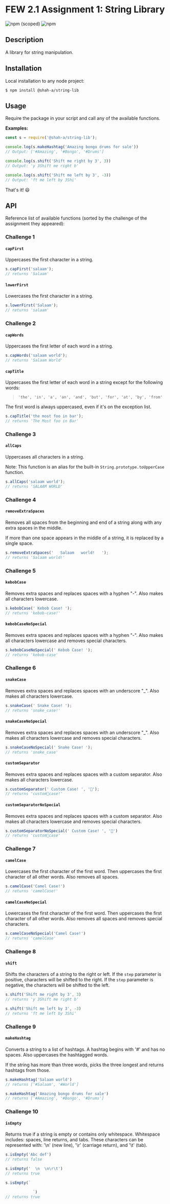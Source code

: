 # FEW 2.1 Assignment 1: String Library

![npm (scoped)](https://img.shields.io/npm/v/@shah-a/string-lib?style=for-the-badge)
![npm](https://img.shields.io/npm/dt/@shah-a/string-lib?style=for-the-badge)

## Description

A library for string manipulation.

## Installation

Local installation to any node project:

```
$ npm install @shah-a/string-lib
```

## Usage

Require the package in your script and call any of the available functions.

**Examples:**

```javascript
const s = require('@shah-a/string-lib');

console.log(s.makeHashtag('Amazing bongo drums for sale'))
// Output: ['#Amazing', '#Bongo', '#Drums']

console.log(s.shift('Shift me right by 3', 3))
// Output: 'y 3Shift me right b'

console.log(s.shift('Shift me left by 3', -3))
// Output: 'ft me left by 3Shi'
```

That's it! 😃

## API

Reference list of available functions (sorted by the challenge of the assignment they appeared):

### Challenge 1

#### `capFirst`

Uppercases the first character in a string.

```javascript
s.capFirst('salaam');
// returns 'Salaam'
```

#### `lowerFirst`

Lowercases the first character in a string.

```javascript
s.lowerFirst('Salaam');
// returns 'salaam'
```

### Challenge 2

#### `capWords`

Uppercases the first letter of each word in a string.

```javascript
s.capWords('salaam world');
// returns 'Salaam World'
```

#### `capTitle`

Uppercases the first letter of each word in a string except for the following words:

> `'the', 'in', 'a', 'an', 'and', 'but', 'for', 'at', 'by', 'from'`

The first word is always uppercased, even if it's on the exception list.

```javascript
s.capTitle('the most foo in bar');
// returns 'The Most foo in Bar'
```

### Challenge 3

#### `allCaps`

Uppercases all characters in a string.

Note: This function is an alias for the built-in `String.prototype.toUpperCase` function.

```javascript
s.allCaps('salaam world');
// returns 'SALAAM WORLD'
```

### Challenge 4

#### `removeExtraSpaces`

Removes all spaces from the beginning and end of a string along with any extra spaces in the middle.

If more than one space appears in the middle of a string, it is replaced by a single space.

```javascript
s.removeExtraSpaces('   Salaam   world!   ');
// returns 'Salaam world!'
```

### Challenge 5

#### `kebobCase`

Removes extra spaces and replaces spaces with a hyphen "-". Also makes all characters lowercase.

```javascript
s.kebobCase(' Kebob Case! ');
// returns 'kebob-case!'
```

#### `kebobCaseNoSpecial`

Removes extra spaces and replaces spaces with a hyphen "-". Also makes all characters lowercase and removes special characters.

```javascript
s.kebobCaseNoSpecial(' Kebob Case! ');
// returns 'kebob-case'
```

### Challenge 6

#### `snakeCase`

Removes extra spaces and replaces spaces with an underscore "_". Also makes all characters lowercase.

```javascript
s.snakeCase(' Snake Case! ');
// returns 'snake_case!'
```

#### `snakeCaseNoSpecial`

Removes extra spaces and replaces spaces with an underscore "_". Also makes all characters lowercase and removes special characters.

```javascript
s.snakeCaseNoSpecial(' Snake Case! ');
// returns 'snake_case'
```

#### `customSeparator`

Removes extra spaces and replaces spaces with a custom separator. Also makes all characters lowercase.

```javascript
s.customSeparator(' Custom Case! ', '🐒');
// returns 'custom🐒case!'
```

#### `customSeparatorNoSpecial`

Removes extra spaces and replaces spaces with a custom separator. Also makes all characters lowercase and removes special characters.

```javascript
s.customSeparatorNoSpecial(' Custom Case! ', '🐒')
// returns 'custom🐒case'
```

### Challenge 7

#### `camelCase`

Lowercases the first character of the first word. Then uppercases the first character of all other words. Also removes all spaces.

```javascript
s.camelCase('Camel Case!')
// returns 'camelCase!'
```

#### `camelCaseNoSpecial`

Lowercases the first character of the first word. Then uppercases the first character of all other words. Also removes all spaces and removes special characters.

```javascript
s.camelCaseNoSpecial('Camel Case!')
// returns 'camelCase'
```

### Challenge 8

#### `shift`

Shifts the characters of a string to the right or left. If the `step` parameter is positive, characters will be shifted to the right. If the `step` parameter is negative, the characters will be shifted to the left.

```javascript
s.shift('Shift me right by 3', 3)
// returns 'y 3Shift me right b'
```

```javascript
s.shift('Shift me left by 3', -3)
// returns 'ft me left by 3Shi'
```

### Challenge 9

#### `makeHashtag`

Converts a string to a list of hashtags. A hashtag begins with '#' and has no spaces. Also uppercases the hashtagged words.

If the string has more than three words, picks the three longest and returns hashtags from those.

```javascript
s.makeHashtag('Salaam world')
// returns ['#Salaam', '#World']
```

```javascript
s.makeHashtag('Amazing bongo drums for sale')
// returns ['#Amazing', '#Bongo', '#Drums']
```

### Challenge 10

#### `isEmpty`

Returns true if a string is empty or contains only whitespace. Whitespace includes: spaces, line returns, and tabs. These characters can be represented with: '\n' (new line), '\r' (carriage return), and '\t' (tab).

```javascript
s.isEmpty('Abc def')
// returns false
```

```javascript
s.isEmpty('  \n  \n\r\t')
// returns true
```

```javascript
s.isEmpty(`

			`)
// returns true
```
